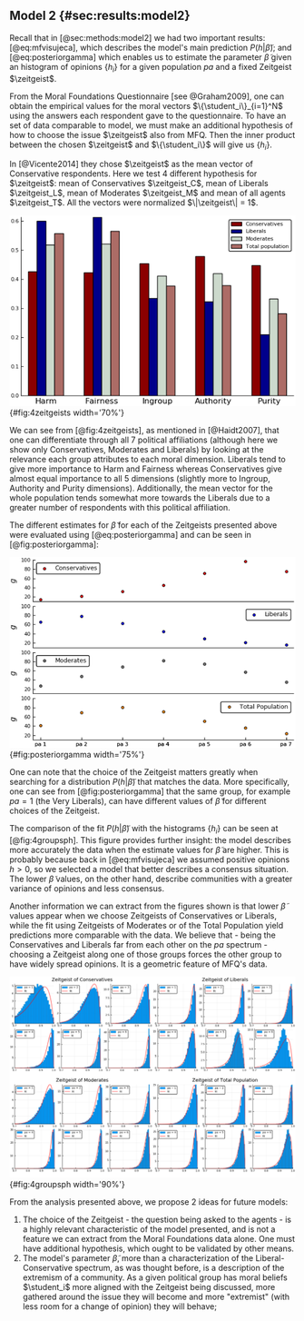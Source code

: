 
## Model 2 {#sec:results:model2}
<!-- Comparison with MFQ opinions data -->

Recall that in [@sec:methods:model2] we had two important results: [@eq:mfvisujeca], which describes the model's main prediction $P(h|\tilde{\beta})$; and [@eq:posteriorgamma] which enables us to estimate the parameter $\tilde{\beta}$ given an histogram of opinions $\{h_i\}$ for a given population _pa_ and a fixed Zeitgeist $\zeitgeist$.

From the Moral Foundations Questionnaire [see @Graham2009], one can obtain the empirical values for the moral vectors $\{\student_i\}_{i=1}^N$ using the answers each respondent gave to the questionnaire. To have an set of data comparable to model, we must make an additional hypothesis of how to choose the issue $\zeitgeist$ also from MFQ. Then the inner product between the chosen $\zeitgeist$ and $\{\student_i\}$ will give us $\{h_i\}$.
<!-- For example, one can take the Zeitgeist as the mean value of liberals, or the mean value of conservatives, or even the sum of this two last vectors.  -->

In [@Vicente2014] they chose $\zeitgeist$ as the mean vector of Conservative respondents. Here we test 4 different hypothesis for $\zeitgeist$: mean of Conservatives $\zeitgeist_C$, mean of Liberals $\zeitgeist_L$, mean of Moderates $\zeitgeist_M$ and mean of all agents $\zeitgeist_T$. All the vectors were normalized $\|\zeitgeist\| = 1$.

![The 4 different Zeitgeist hypothesis shown for comparison. All extracted from MFQ's respondents data.](images/4zeitgeists.png){#fig:4zeitgeists width='70%'}

We can see from [@fig:4zeitgeists], as mentioned in [@Haidt2007], that one can differentiate through all $7$ political affiliations (although here we show only Conservatives, Moderates and Liberals) by looking at the relevance each group attributes to each moral dimension. Liberals tend to give more importance to Harm and Fairness whereas Conservatives give almost equal importance to all $5$ dimensions (slightly more to Ingroup, Authority and Purity dimensions). Additionally, the mean vector for the whole population tends somewhat more towards the Liberals due to a greater number of respondents with this political affiliation.

The different estimates for $\tilde{\beta}$ for each of the Zeitgeists presented above were evaluated using [@eq:posteriorgamma] and can be seen in [@fig:posteriorgamma]:

![Different posteriors for $\tilde{\beta}$ given the chosen Zeitgeist and the political affiliation of the responses $\{h\}$. Since the distributions are sharp, the error bars in the $y$-axis fall inside the markers (which are centered around the mean values)](images/posteriorgamma4zeitgeists.png){#fig:posteriorgamma width='75%'}

One can note that the choice of the Zeitgeist matters greatly when searching for a distribution $P(h|\tilde{\beta})$ that matches the data. More specifically, one can see from [@fig:posteriorgamma] that the same group, for example $\mathit{pa} = 1$ (the Very Liberals), can have different values of $\tilde{\beta}$ for different choices of the Zeitgeist.

The comparison of the fit $P(h|\tilde{\beta})$ with the histograms $\{h_i\}$ can be seen at [@fig:4groupsph]. This figure provides further insight: the model describes more accurately the data when the estimate values for $\tilde{\beta}$ are higher. This is probably because back in [@eq:mfvisujeca] we assumed positive opinions $h>0$, so we selected a model that better describes a consensus situation. The lower $\tilde{\beta}$ values, on the other hand, describe communities with a greater variance of opinions and less consensus.

Another information we can extract from the figures shown is that lower $\tilde{\beta}$ values appear when we choose Zeitgeists of Conservatives or Liberals, while the fit using Zeitgeists of Moderates or of the Total Population yield predictions more comparable with the data. We believe that - being the Conservatives and Liberals far from each other on the _pa_ spectrum - choosing a Zeitgeist along one of those groups forces the other group to have widely spread opinions. It is a geometric feature of MFQ's data.

<!-- Linux command: `montage -mode concatenate -geometry 1210x850 -tile 2x2 ph-*.png 4groupsph.png` -->
![The histogram of opinions $h$ for a given _pa_ group considering an specific Zeitgeist and the corresponding best fit of the model $P(h|\tilde{\beta})$ given the data](images/4groupsph.png){#fig:4groupsph width='90%'}

From the analysis presented above, we propose $2$ ideas for future models:

1. The choice of the Zeitgeist - the question being asked to the agents - is a highly relevant characteristic of the model presented, and is not a feature we can extract from the Moral Foundations data alone. One must have additional hypothesis, which ought to be validated by other means.
2. The model's parameter $\tilde{\beta}$, more than a characterization of the Liberal-Conservative spectrum, as was thought before, is a description of the extremism of a community. As a given political group has moral beliefs $\student_i$ more aligned with the Zeitgeist being discussed, more gathered around the issue they will become and more "extremist" (with less room for a change of opinion) they will behave;


<!-- One can also note a resemblance between this model's $\tilde{\beta}$ and last model's $\gamma$. Both describe the cohesiveness of a society/community THINK MORE ABOUT THIS -->
